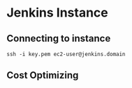 # Jenkins Instance

## Connecting to instance
```
ssh -i key.pem ec2-user@jenkins.domain
```
## Cost Optimizing